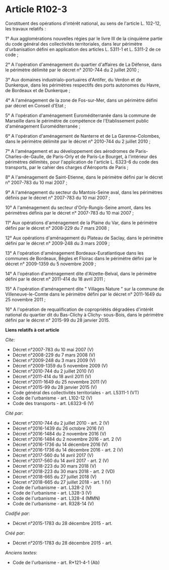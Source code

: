 # Article R102-3

Constituent des opérations d'intérêt national, au sens de l'article L. 102-12, les travaux relatifs : 

1° Aux agglomérations nouvelles régies par le livre III de la cinquième partie du code général des collectivités
territoriales, dans leur périmètre d'urbanisation défini en application des articles L. 5311-1 et L. 5311-2 de ce code ; 

2° A l'opération d'aménagement du quartier d'affaires de La Défense, dans le périmètre délimité par le décret n° 2010-744 du
2 juillet 2010 ; 

3° Aux domaines industrialo-portuaires d'Antifer, du Verdon et de Dunkerque, dans les périmètres respectifs des ports
autonomes du Havre, de Bordeaux et de Dunkerque ; 

4° A l'aménagement de la zone de Fos-sur-Mer, dans un périmètre défini par décret en Conseil d'Etat ; 

5° A l'opération d'aménagement Euroméditerranée dans la commune de Marseille dans le périmètre de compétence de
l'Etablissement public d'aménagement Euroméditerranée ; 

6° A l'opération d'aménagement de Nanterre et de La Garenne-Colombes, dans le périmètre délimité par le décret n° 2010-744 du
2 juillet 2010 ; 

7° A l'aménagement et au développement des aérodromes de Paris-Charles-de-Gaulle, de Paris-Orly et de Paris-Le Bourget, à
l'intérieur des périmètres délimités, pour l'application de l'article L. 6323-6 du code des transports, par le cahier des
charges d'Aéroports de Paris ; 

8° A l'aménagement de Saint-Etienne, dans le périmètre défini par le décret n° 2007-783 du 10 mai 2007 ; 

9° A l'aménagement du secteur du Mantois-Seine aval, dans les périmètres définis par le décret n° 2007-783 du 10 mai 2007 ; 

10° A l'aménagement du secteur d'Orly-Rungis-Seine amont, dans les périmètres définis par le décret n° 2007-783 du 10 mai
2007 ; 

11° Aux opérations d'aménagement de la Plaine du Var, dans le périmètre défini par le décret n° 2008-229 du 7 mars 2008 ; 

12° Aux opérations d'aménagement du Plateau de Saclay, dans le périmètre défini par le décret n° 2009-248 du 3 mars 2009 ; 

13° A l'opération d'aménagement Bordeaux-Euratlantique dans les communes de Bordeaux, Bègles et Floirac dans le périmètre
défini par le décret n° 2009-1359 du 5 novembre 2009 ; 

14° A l'opération d'aménagement dite d'Alzette-Belval, dans le périmètre défini par le décret n° 2011-414 du 18 avril 2011 ; 

15° A l'opération d'aménagement dite " Villages Nature " sur la commune de Villeneuve-le-Comte dans le périmètre défini par
le décret n° 2011-1649 du 25 novembre 2011 ; 

16° A l'opération de requalification de copropriétés dégradées d'intérêt national du quartier dit du Bas-Clichy à Clichy-
sous-Bois, dans le périmètre défini par le décret n° 2015-99 du 28 janvier 2015.

**Liens relatifs à cet article**

_Cite_:

  - Décret n°2007-783 du 10 mai 2007 (V)
  - Décret n°2008-229  du 7 mars 2008 (V)
  - Décret n°2009-248  du 3 mars 2009 (V)
  - Décret n°2009-1359  du 5 novembre 2009 (V)
  - Décret n°2010-744 du 2 juillet 2010 (V)
  - Décret n°2011-414  du 18 avril 2011 (V)
  - Décret n°2011-1649  du 25 novembre 2011 (V)
  - Décret n°2015-99 du 28 janvier 2015 (V)
  - Code général des collectivités territoriales - art. L5311-1 (VT)
  - Code de l'urbanisme - art. L102-12 (V)
  - Code des transports - art. L6323-6 (V)

_Cité par_:

  - Décret n°2010-744 du 2 juillet 2010 - art. 2 (V)
  - Décret n°2016-1439 du 26 octobre 2016 (V)
  - Décret n°2016-1484 du 2 novembre 2016 (V)
  - Décret n°2016-1484 du 2 novembre 2016 - art. 2 (V)
  - Décret n°2016-1736 du 14 décembre 2016 (V)
  - Décret n°2016-1736 du 14 décembre 2016 - art. 2 (V)
  - Décret n°2017-560 du 14 avril 2017 (V)
  - Décret n°2017-560 du 14 avril 2017 - art. 2 (V)
  - Décret n°2018-223 du 30 mars 2018 (V)
  - Décret n°2018-223 du 30 mars 2018 - art. 2 (VD)
  - Décret n°2018-665 du 27 juillet 2018 (V)
  - Décret n°2018-665 du 27 juillet 2018 - art. 1 (V)
  - Code de l'urbanisme - art. L328-2 (V)
  - Code de l'urbanisme - art. L328-3 (V)
  - Code de l'urbanisme - art. L328-4 (MMN)
  - Code de l'urbanisme - art. R328-14 (V)

_Codifié par_:

  - Décret n°2015-1783 du 28 décembre 2015 - art.

_Créé par_:

  - Décret n°2015-1783 du 28 décembre 2015 - art.

_Anciens textes_:

  - Code de l'urbanisme - art. R*121-4-1 (Ab)
